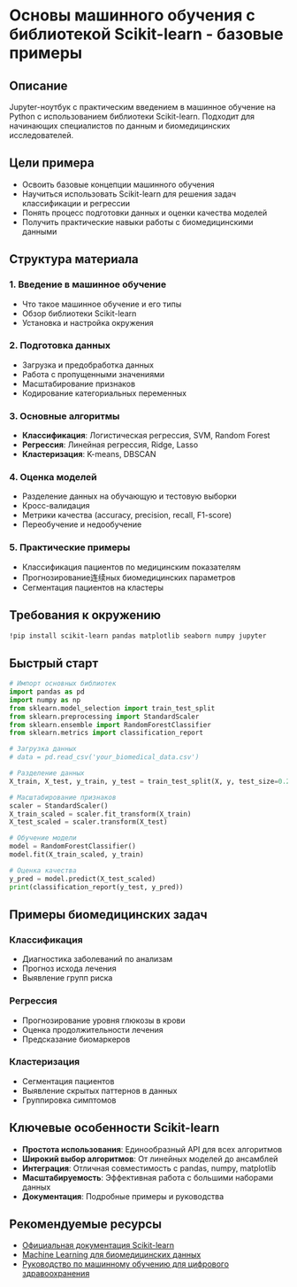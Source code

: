 # Основы машинного обучения с библиотекой Scikit-learn - базовые примеры

## Описание

Jupyter-ноутбук с практическим введением в машинное обучение на Python с использованием библиотеки Scikit-learn. Подходит для начинающих специалистов по данным и биомедицинских исследователей.

## Цели примера

- Освоить базовые концепции машинного обучения
- Научиться использовать Scikit-learn для решения задач классификации и регрессии
- Понять процесс подготовки данных и оценки качества моделей
- Получить практические навыки работы с биомедицинскими данными

## Структура материала

### 1. Введение в машинное обучение
- Что такое машинное обучение и его типы
- Обзор библиотеки Scikit-learn
- Установка и настройка окружения

### 2. Подготовка данных
- Загрузка и предобработка данных
- Работа с пропущенными значениями
- Масштабирование признаков
- Кодирование категориальных переменных

### 3. Основные алгоритмы
- **Классификация**: Логистическая регрессия, SVM, Random Forest
- **Регрессия**: Линейная регрессия, Ridge, Lasso
- **Кластеризация**: K-means, DBSCAN

### 4. Оценка моделей
- Разделение данных на обучающую и тестовую выборки
- Кросс-валидация
- Метрики качества (accuracy, precision, recall, F1-score)
- Переобучение и недообучение

### 5. Практические примеры
- Классификация пациентов по медицинским показателям
- Прогнозирование连续ных биомедицинских параметров
- Сегментация пациентов на кластеры

## Требования к окружению

```bash
!pip install scikit-learn pandas matplotlib seaborn numpy jupyter
```

## Быстрый старт

```python
# Импорт основных библиотек
import pandas as pd
import numpy as np
from sklearn.model_selection import train_test_split
from sklearn.preprocessing import StandardScaler
from sklearn.ensemble import RandomForestClassifier
from sklearn.metrics import classification_report

# Загрузка данных
# data = pd.read_csv('your_biomedical_data.csv')

# Разделение данных
X_train, X_test, y_train, y_test = train_test_split(X, y, test_size=0.2)

# Масштабирование признаков
scaler = StandardScaler()
X_train_scaled = scaler.fit_transform(X_train)
X_test_scaled = scaler.transform(X_test)

# Обучение модели
model = RandomForestClassifier()
model.fit(X_train_scaled, y_train)

# Оценка качества
y_pred = model.predict(X_test_scaled)
print(classification_report(y_test, y_pred))
```

## Примеры биомедицинских задач

### Классификация
- Диагностика заболеваний по анализам
- Прогноз исхода лечения
- Выявление групп риска

### Регрессия
- Прогнозирование уровня глюкозы в крови
- Оценка продолжительности лечения
- Предсказание биомаркеров

### Кластеризация
- Сегментация пациентов
- Выявление скрытых паттернов в данных
- Группировка симптомов

## Ключевые особенности Scikit-learn

- **Простота использования**: Единообразный API для всех алгоритмов
- **Широкий выбор алгоритмов**: От линейных моделей до ансамблей
- **Интеграция**: Отличная совместимость с pandas, numpy, matplotlib
- **Масштабируемость**: Эффективная работа с большими наборами данных
- **Документация**: Подробные примеры и руководства

## Рекомендуемые ресурсы

- [Официальная документация Scikit-learn](https://scikit-learn.org/)
- [Machine Learning для биомедицинских данных](https://github.com/TAUforPython/BioMedAI)
- [Руководство по машинному обучению для цифрового здравоохранения](https://pubmed.ncbi.nlm.nih.gov/29852952/)
